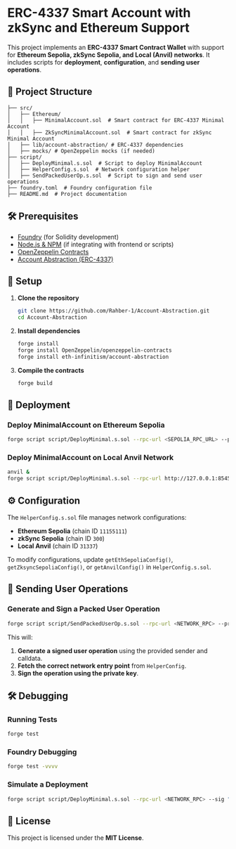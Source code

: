 # ERC-4337 Smart Account with zkSync and Ethereum Support

This project implements an **ERC-4337 Smart Contract Wallet** with support for **Ethereum Sepolia, zkSync Sepolia, and Local (Anvil) networks**. It includes scripts for **deployment**, **configuration**, and **sending user operations**.

## 📂 Project Structure

```
├── src/
│   ├── Ethereum/
│   │   ├── MinimalAccount.sol  # Smart contract for ERC-4337 Minimal Account
│   │   ├── ZkSyncMinimalAccount.sol  # Smart contract for zkSync Minimal Account
│   ├── lib/account-abstraction/ # ERC-4337 dependencies
│   ├── mocks/ # OpenZeppelin mocks (if needed)
├── script/
│   ├── DeployMinimal.s.sol  # Script to deploy MinimalAccount
│   ├── HelperConfig.s.sol  # Network configuration helper
│   ├── SendPackedUserOp.s.sol  # Script to sign and send user operations
├── foundry.toml  # Foundry configuration file
├── README.md  # Project documentation
```

## 🛠 Prerequisites

- [Foundry](https://book.getfoundry.sh/getting-started/installation) (for Solidity development)
- [Node.js & NPM](https://nodejs.org/) (if integrating with frontend or scripts)
- [OpenZeppelin Contracts](https://www.npmjs.com/package/@openzeppelin/contracts)
- [Account Abstraction (ERC-4337)](https://github.com/eth-infinitism/account-abstraction)

## 🚀 Setup

1. **Clone the repository**
   ```sh
   git clone https://github.com/Rahber-1/Account-Abstraction.git
   cd Account-Abstraction
   ```

2. **Install dependencies**
   ```sh
   forge install
   forge install OpenZeppelin/openzeppelin-contracts
   forge install eth-infinitism/account-abstraction
   ```

3. **Compile the contracts**
   ```sh
   forge build
   ```

## 🔨 Deployment

### Deploy MinimalAccount on Ethereum Sepolia

```sh
forge script script/DeployMinimal.s.sol --rpc-url <SEPOLIA_RPC_URL> --private-key <YOUR_PRIVATE_KEY> --broadcast
```

### Deploy MinimalAccount on Local Anvil Network

```sh
anvil &
forge script script/DeployMinimal.s.sol --rpc-url http://127.0.0.1:8545 --private-key <ANVIL_PRIVATE_KEY> --broadcast
```

## ⚙️ Configuration

The `HelperConfig.s.sol` file manages network configurations:

- **Ethereum Sepolia** (chain ID `11155111`)
- **zkSync Sepolia** (chain ID `300`)
- **Local Anvil** (chain ID `31337`)

To modify configurations, update `getEthSepoliaConfig()`, `getZksyncSepoliaConfig()`, or `getAnvilConfig()` in `HelperConfig.s.sol`.

## 📩 Sending User Operations

### Generate and Sign a Packed User Operation

```sh
forge script script/SendPackedUserOp.s.sol --rpc-url <NETWORK_RPC> --private-key <YOUR_PRIVATE_KEY>
```

This will:
1. **Generate a signed user operation** using the provided sender and calldata.
2. **Fetch the correct network entry point** from `HelperConfig`.
3. **Sign the operation using the private key**.

## 🛠 Debugging

### Running Tests
```sh
forge test
```

### Foundry Debugging
```sh
forge test -vvvv
```

### Simulate a Deployment
```sh
forge script script/DeployMinimal.s.sol --rpc-url <NETWORK_RPC> --sig "run()"
```

## 📜 License
This project is licensed under the **MIT License**.



